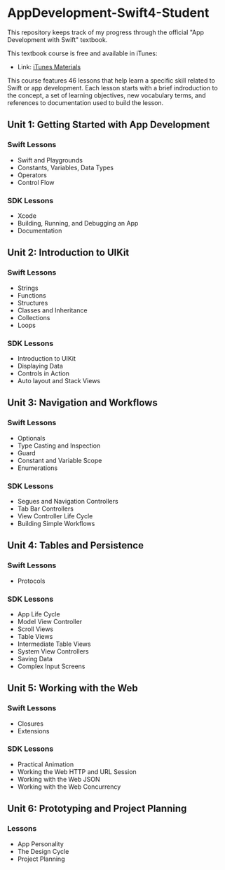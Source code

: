 # AppDevelopment-Swift4-Student
This repository keeps track of my progress through the official "App Development with Swift" textbook.

This textbook course is free and available in iTunes:
* Link: [iTunes Materials](https://itunes.apple.com/us/book/app-development-with-swift/id1219117996?mt=11)

This course features 46 lessons that help learn a specific skill related to Swift or app development.
Each lesson starts with a brief indroduction to the concept, a set of learning objectives, new vocabulary terms, and references to documentation used to build the lesson.

## Unit 1: Getting Started with App Development 

### Swift Lessons

* Swift and Playgrounds 
* Constants, Variables, Data Types 
* Operators 
* Control Flow 

### SDK Lessons

* Xcode
* Building, Running, and Debugging an App
* Documentation

## Unit 2: Introduction to UIKit 

### Swift Lessons 

* Strings 
* Functions
* Structures 
* Classes and Inheritance 
* Collections 
* Loops 

### SDK Lessons

* Introduction to UIKit
* Displaying Data 
* Controls in Action
* Auto layout and Stack Views

## Unit 3: Navigation and Workflows

### Swift Lessons 

* Optionals 
* Type Casting and Inspection
* Guard 
* Constant and Variable Scope 
* Enumerations 

### SDK Lessons 

* Segues and Navigation Controllers 
* Tab Bar Controllers 
* View Controller Life Cycle 
* Building Simple Workflows 

## Unit 4: Tables and Persistence 

### Swift Lessons

* Protocols 

### SDK Lessons 

* App Life Cycle 
* Model View Controller 
* Scroll Views 
* Table Views 
* Intermediate Table Views 
* System View Controllers 
* Saving Data 
* Complex Input Screens

## Unit 5: Working with the Web 

### Swift Lessons 

* Closures 
* Extensions 

### SDK Lessons

* Practical Animation
* Working the Web HTTP and URL Session 
* Working with the Web JSON 
* Working with the Web Concurrency 

## Unit 6: Prototyping and Project Planning

### Lessons

* App Personality 
* The Design Cycle 
* Project Planning
